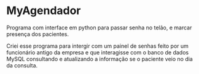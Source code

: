 # MyAgendador
Programa com interface em python para passar senha no telão, e marcar presença dos pacientes.

Criei esse programa para intergir com um painel de senhas feito por um funcionário antigo da empresa e que interagisse com o banco de dados MySQL consultando e atualizando a informação se o paciente veio no dia da consulta.
